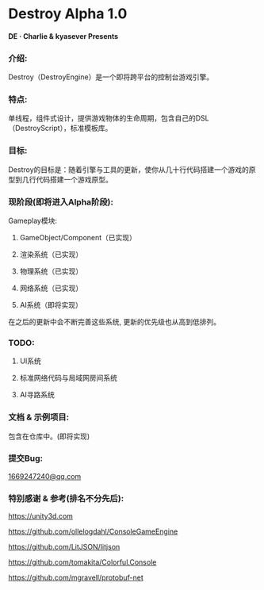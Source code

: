 # Destroy Alpha 1.0

#### DE · Charlie & kyasever Presents

### 介绍:
Destroy（DestroyEngine）是一个即将跨平台的控制台游戏引擎。

### 特点:
单线程，组件式设计，提供游戏物体的生命周期，包含自己的DSL（DestroyScript），标准模板库。

### 目标:
Destroy的目标是：随着引擎与工具的更新，使你从几十行代码搭建一个游戏的原型到几行代码搭建一个游戏原型。

### 现阶段(即将进入Alpha阶段):

Gameplay模块:

1. GameObject/Component（已实现）

2. 渲染系统（已实现）

3. 物理系统（已实现）

4. 网络系统（已实现）

5. AI系统（即将实现）

在之后的更新中会不断完善这些系统, 更新的优先级也从高到低排列。

### TODO:

1. UI系统

2. 标准网络代码与局域网房间系统

3. AI寻路系统

### 文档 & 示例项目:

包含在仓库中。(即将实现)

### 提交Bug:

1669247240@qq.com

### 特别感谢 & 参考(排名不分先后):

https://unity3d.com

https://github.com/ollelogdahl/ConsoleGameEngine

https://github.com/LitJSON/litjson

https://github.com/tomakita/Colorful.Console

https://github.com/mgravell/protobuf-net